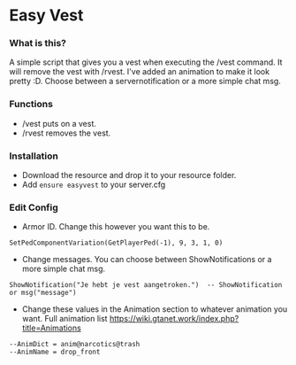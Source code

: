 # Easy Vest

### What is this?
A simple script that gives you a vest when executing the /vest command. It will remove the vest with /rvest.
I've added an animation to make it look pretty :D. Choose between a servernotification or a more simple chat msg.

### Functions
- /vest puts on a vest.
- /rvest removes the vest.

### Installation
- Download the resource and drop it to your resource folder.
- Add ``ensure easyvest`` to your server.cfg

### Edit Config
- Armor ID. Change this however you want this to be.
```
SetPedComponentVariation(GetPlayerPed(-1), 9, 3, 1, 0)
```
-  Change messages. You can choose between ShowNotifications or a more simple chat msg.
```
ShowNotification("Je hebt je vest aangetroken.")  -- ShowNotification or msg("message")
```
- Change these values in the Animation section to whatever animation you want. Full animation list https://wiki.gtanet.work/index.php?title=Animations
```
--AnimDict = anim@narcotics@trash
--AnimName = drop_front
```

